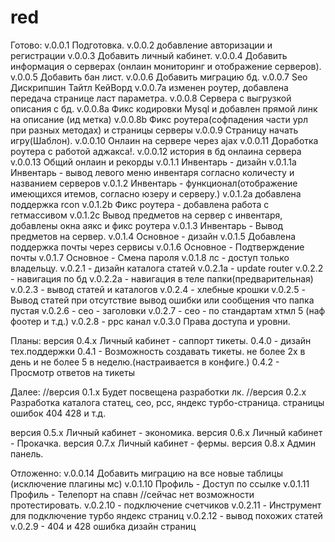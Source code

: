 # red
Готово:
v.0.0.1 Подготовка.
v.0.0.2 добавление авторизации и регистрации
v.0.0.3 Добавить личный кабинет.
v.0.0.4 Добавить информация о серверах (онлаин мониторинг и отображение серверов).
v.0.0.5 Добавить бан лист.
v.0.0.6 Добавить миграцию бд.
v.0.0.7 Seo Дискрипшин Тайтл КейВорд
v.0.0.7a изменен роутер, добавлена передача странице ласт параметра.
v.0.0.8 Сервера с выгрузкой описания с бд.
v.0.0.8a Фикс кодировки Mysql и добавлен прямой линк на описание (ид метка)
v.0.0.8b Фикс роутера(софпадения части урл при разных методах) и страницы серверы
v.0.0.9 Страницу начать игру(Шаблон).
v.0.0.10 Онлаин на сервере через ajax
v.0.0.11 Доработка роутера с работой аджакса!.
v.0.0.12 история в бд онлаина сервера
v.0.0.13 Общий онлаин и рекорды
v.0.1.1 Инвентарь - дизайн
v.0.1.1a Инвентарь - вывод левого меню инвентаря согласно количесту и названием серверов
v.0.1.2 Инвентарь - функционал(отображение имеющихся итемов, согласно юзеру и серверу.)
v.0.1.2a добавлена поддержка rcon
v.0.1.2b Фикс роутера - добавлена работа с гетмассивом
v.0.1.2c Вывод предметов на сервер с инвентаря, добавлены окна аякс и фикс роутера
v.0.1.3 Инвентарь - Вывод предметов на сервер.
v.0.1.4 Основное - дизайн
v.0.1.5 Добавлена поддержка почты через сервисы
v.0.1.6 Основное - Подтверждение почты
v.0.1.7 Основное - Смена пароля
v.0.1.8 лс - доступ только владельцу.
v.0.2.1 - дизайн каталога статей
v.0.2.1a - update router
v.0.2.2 - навигация по бд
v.0.2.2a - навигация в теле папки(предварительная)
v.0.2.3 - вывод статей и каталогов
v.0.2.4 - хлебные крошки
v.0.2.5 - Вывод статей при отсутствие вывод ошибки или сообщения что папка пустая
v.0.2.6 - сео - заголовки 
v.0.2.7 - сео - по стандартам хтмл 5 (наф фоотер и т.д.) 
v.0.2.8 - ррс канал
v.0.3.0 Права доступа и уровни.


Планы:
версия 0.4.х Личный кабинет - саппорт тикеты.
0.4.0 - дизайн тех.поддержки
0.4.1 - Возможность создавать тикеты. не более 2х в день и не более 5 в неделю.(настраивается в конфиге.)
0.4.2 - Просмотр ответов на тикеты




Далее:
//версия 0.1.х Будет посвещена разработки лк.
//версия 0.2.х Разработка каталога статец, сео, рсс, яндекс турбо-страница. страницы ошибок 404 428 и т.д.

версия 0.5.х Личный кабинет - экономика.
версия 0.6.х Личный кабинет - Прокачка.
версия 0.7.х Личный кабинет - фермы.
версия 0.8.х Админ панель.


Отложенно:
v.0.0.14 Добавить миграцию на все новые таблицы (исключение плагины мс) 
v.0.1.10 Профиль - Доступ по ссылке
v.0.1.11 Профиль - Телепорт на спавн
//сейчас нет возможности протестировать.
v.0.2.10 - подключение счетчиков
v.0.2.11 - Инструмент для подключение турбо яндекс страниц
v.0.2.12 - вывод похожих статей
v.0.2.9  - 404 и 428 ошибка дизайн страниц 